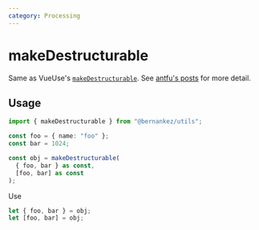 ```yaml
---
category: Processing
---
```


# makeDestructurable

Same as VueUse's [`makeDestructurable`](https://vueuse.org/shared/makeDestructurable/). See [antfu's posts](https://antfu.me/posts/destructuring-with-object-or-array) for more detail.

## Usage

```ts
import { makeDestructurable } from "@bernankez/utils";

const foo = { name: "foo" };
const bar = 1024;

const obj = makeDestructurable(
  { foo, bar } as const,
  [foo, bar] as const
);
```

Use

```ts
let { foo, bar } = obj;
let [foo, bar] = obj;
```